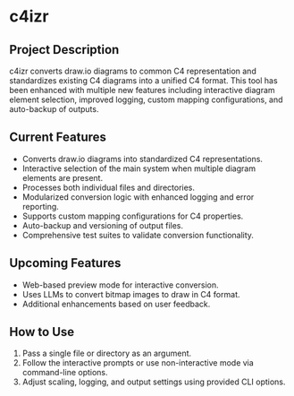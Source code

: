 # c4izr

## Project Description

c4izr converts draw.io diagrams to common C4 representation and standardizes existing C4 diagrams into a unified C4 format. This tool has been enhanced with multiple new features including interactive diagram element selection, improved logging, custom mapping configurations, and auto-backup of outputs.

## Current Features

- Converts draw.io diagrams into standardized C4 representations.
- Interactive selection of the main system when multiple diagram elements are present.
- Processes both individual files and directories.
- Modularized conversion logic with enhanced logging and error reporting.
- Supports custom mapping configurations for C4 properties.
- Auto-backup and versioning of output files.
- Comprehensive test suites to validate conversion functionality.

## Upcoming Features

- Web-based preview mode for interactive conversion.
- Uses LLMs to convert bitmap images to draw in C4 format.
- Additional enhancements based on user feedback.

## How to Use

1. Pass a single file or directory as an argument.
2. Follow the interactive prompts or use non-interactive mode via command-line options.
3. Adjust scaling, logging, and output settings using provided CLI options.
